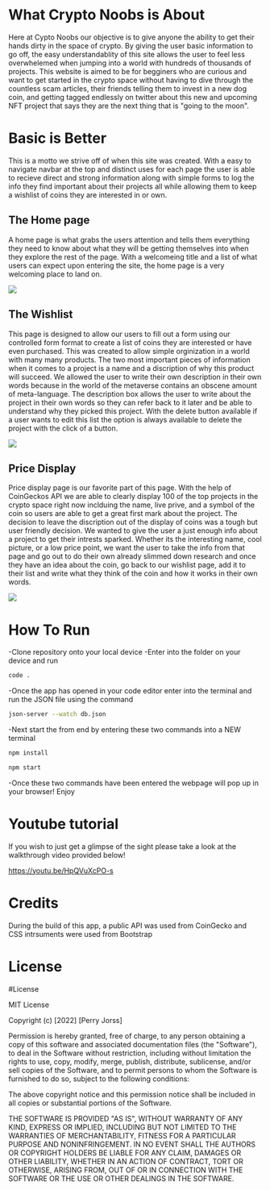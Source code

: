 # What Crypto Noobs is About

Here at Cypto Noobs our objective is to give anyone the ability to get their hands dirty in the space of crypto.  By giving the user basic information to go off, the easy understandablity of this site allows the user to feel less overwhelemed when jumping into a world with hundreds of thousands of projects.  This website is aimed to be for begginers who are curious and want to get started in the crypto space without having to dive through the countless scam articles, their friends telling them to invest in a new dog coin, and getting tagged endlessly on twitter about this new and upcoming NFT project that says they are the next thing that is "going to the moon".  

# Basic is Better

This is a motto we strive off of when this site was created.  With a easy to navigate navbar at the top and distinct uses for each page the user is able to recieve direct and strong information along with simple forms to log the info they find important about their projects all while allowing them to keep a wishlist of coins they are interested in or own.

## The Home page

A home page is what grabs the users attention and tells them everything they need to know about what they will be getting themselves into when they explore the rest of the page.  With a welcomeing title and a list of what users can expect upon entering the site, the home page is a very welcoming place to land on.

<img src="C:\Users\pjors\OneDrive\Pictures/homescreen">

## The Wishlist

This page is designed to allow our users to fill out a form using our controlled form format to create a list of coins they are interested or have even purchased.  This was created to allow simple orginization in a world with many many products.  The two most important pieces of information when it comes to a project is a name and a discription of why this product will succeed.  We allowed the user to write their own description in their own words because in the world of the metaverse contains an obscene amount of meta-language.  The description box allows the user to write about the project in their own words so they can refer back to it later and be able to understand why they picked this project.  With the delete button available if a user wants to edit this list the option is always available to delete the project with the click of a button.

<img src="C:\Users\pjors\OneDrive\Pictures/wishlist">

## Price Display

Price display page is our favorite part of this page.  With the help of CoinGeckos API we are able to clearly display 100 of the top projects in the crypto space right now inclduing the name, live prive, and a symbol of the coin so users are able to get a great first mark about the project.  The decision to leave the discription out of the display of coins was a tough but user friendly decision.  We wanted to give the user a just enough info about a project to get their intrests sparked.  Whether its the interesting name, cool picture, or a low price point, we want the user to take the info from that page and go out to do their own already slimmed down research and once they have an idea about the coin, go back to our wishlist page, add it to their list and write what they think of the coin and how it works in their own words.

<img src="C:\Users\pjors\OneDrive\Pictures/wishlist">

# How To Run

-Clone repository onto your local device
-Enter into the folder on your device and run 

```bash
code .
```
-Once the app has opened in your code editor enter into the terminal and run the JSON file using the command

```bash
json-server --watch db.json
```

-Next start the from end by entering these two commands into a NEW terminal

```bash
npm install
```

```bash
npm start
```
-Once these two commands have been entered the webpage will pop up in your browser! Enjoy

# Youtube tutorial

If you wish to just get a glimpse of the sight please take a look at the walkthrough video provided below!

https://youtu.be/HpQVuXcPO-s

# Credits

During the build of this app, a public API was used from CoinGecko and CSS intrsuments were used from Bootstrap

# License

#License

MIT License

Copyright (c) [2022] [Perry Jorss]

Permission is hereby granted, free of charge, to any person obtaining a copy of this software and associated documentation files (the "Software"), to deal in the Software without restriction, including without limitation the rights to use, copy, modify, merge, publish, distribute, sublicense, and/or sell copies of the Software, and to permit persons to whom the Software is furnished to do so, subject to the following conditions:

The above copyright notice and this permission notice shall be included in all copies or substantial portions of the Software.

THE SOFTWARE IS PROVIDED "AS IS", WITHOUT WARRANTY OF ANY KIND, EXPRESS OR IMPLIED, INCLUDING BUT NOT LIMITED TO THE WARRANTIES OF MERCHANTABILITY, FITNESS FOR A PARTICULAR PURPOSE AND NONINFRINGEMENT. IN NO EVENT SHALL THE AUTHORS OR COPYRIGHT HOLDERS BE LIABLE FOR ANY CLAIM, DAMAGES OR OTHER LIABILITY, WHETHER IN AN ACTION OF CONTRACT, TORT OR OTHERWISE, ARISING FROM, OUT OF OR IN CONNECTION WITH THE SOFTWARE OR THE USE OR OTHER DEALINGS IN THE SOFTWARE.
